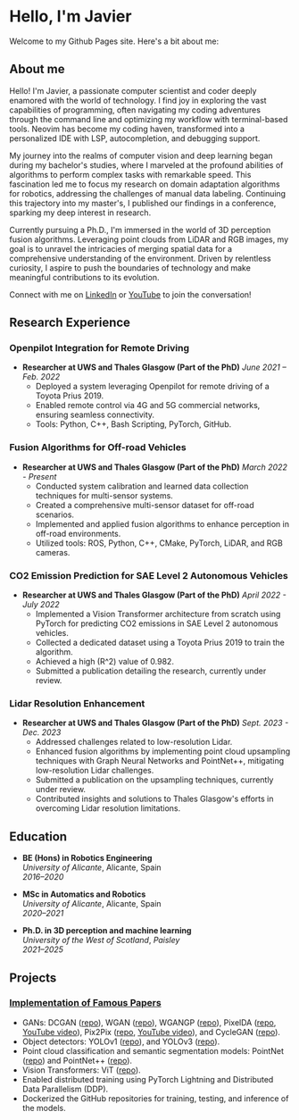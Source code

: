 # Hello, I'm Javier

Welcome to my Github Pages site. Here's a bit about me:

## About me

Hello! I'm Javier, a passionate computer scientist and coder deeply enamored with the world of technology. I find joy in exploring the vast capabilities of programming, often navigating my coding adventures through the command line and optimizing my workflow with terminal-based tools. Neovim has become my coding haven, transformed into a personalized IDE with LSP, autocompletion, and debugging support.

My journey into the realms of computer vision and deep learning began during my bachelor's studies, where I marveled at the profound abilities of algorithms to perform complex tasks with remarkable speed. This fascination led me to focus my research on domain adaptation algorithms for robotics, addressing the challenges of manual data labeling. Continuing this trajectory into my master's, I published our findings in a conference, sparking my deep interest in research.

Currently pursuing a Ph.D., I'm immersed in the world of 3D perception fusion algorithms. Leveraging point clouds from LiDAR and RGB images, my goal is to unravel the intricacies of merging spatial data for a comprehensive understanding of the environment. Driven by relentless curiosity, I aspire to push the boundaries of technology and make meaningful contributions to its evolution.

Connect with me on [LinkedIn](https://www.linkedin.com/in/javier-saez-perez-93228324b/) or [YouTube](https://www.youtube.com/channel/UCkSx88YcYonJApPRn_VuK5Q) to join the conversation!

## Research Experience

### Openpilot Integration for Remote Driving
- **Researcher at UWS and Thales Glasgow (Part of the PhD)**
  *June 2021 – Feb. 2022*
  - Deployed a system leveraging Openpilot for remote driving of a Toyota Prius 2019.
  - Enabled remote control via 4G and 5G commercial networks, ensuring seamless connectivity.
  - Tools: Python, C++, Bash Scripting, PyTorch, GitHub.

### Fusion Algorithms for Off-road Vehicles
- **Researcher at UWS and Thales Glasgow (Part of the PhD)**
  *March 2022 - Present*
  - Conducted system calibration and learned data collection techniques for multi-sensor systems.
  - Created a comprehensive multi-sensor dataset for off-road scenarios.
  - Implemented and applied fusion algorithms to enhance perception in off-road environments.
  - Utilized tools: ROS, Python, C++, CMake, PyTorch, LiDAR, and RGB cameras.

### CO2 Emission Prediction for SAE Level 2 Autonomous Vehicles
- **Researcher at UWS and Thales Glasgow (Part of the PhD)**
  *April 2022 - July 2022*
  - Implemented a Vision Transformer architecture from scratch using PyTorch for predicting CO2 emissions in SAE Level 2 autonomous vehicles.
  - Collected a dedicated dataset using a Toyota Prius 2019 to train the algorithm.
  - Achieved a high \(R^2\) value of 0.982.
  - Submitted a publication detailing the research, currently under review.

### Lidar Resolution Enhancement
- **Researcher at UWS and Thales Glasgow (Part of the PhD)**
  *Sept. 2023 - Dec. 2023*
  - Addressed challenges related to low-resolution Lidar.
  - Enhanced fusion algorithms by implementing point cloud upsampling techniques with Graph Neural Networks and PointNet++, mitigating low-resolution Lidar challenges.
  - Submitted a publication on the upsampling techniques, currently under review.
  - Contributed insights and solutions to Thales Glasgow's efforts in overcoming Lidar resolution limitations.

## Education

- **BE (Hons) in Robotics Engineering**  
  *University of Alicante*, Alicante, Spain  
  *2016–2020*

- **MSc in Automatics and Robotics**  
  *University of Alicante*, Alicante, Spain  
  *2020–2021*

- **Ph.D. in 3D perception and machine learning**  
  *University of the West of Scotland*, *Paisley*  
  *2021–2025*

## Projects

### [Implementation of Famous Papers](https://github.com/j-saez/Pytorch-implementations)
- GANs: DCGAN ([repo](https://github.com/j-saez/dc_gan)), WGAN ([repo](https://github.com/j-saez/WGAN)), WGANGP ([repo](https://github.com/j-saez/WGAN_GP)), PixelDA ([repo](https://github.com/j-saez/PixelDA), [YouTube video](https://www.youtube.com/watch?v=PqOTBlbOxu8)), Pix2Pix ([repo](https://github.com/j-saez/pix2pix), [YouTube video](https://www.youtube.com/watch?v=gB1oNYpB2hk)), and CycleGAN ([repo](https://github.com/j-saez/cycle_gan)).
- Object detectors: YOLOv1 ([repo](https://github.com/j-saez/YOLOV1)), and YOLOv3 ([repo](https://github.com/j-saez/YOLOV3)).
- Point cloud classification and semantic segmentation models: PointNet ([repo](https://github.com/j-saez/pointnet)) and PointNet++ ([repo](https://github.com/j-saez/pointnet-plus-plus)).
- Vision Transformers: ViT ([repo](https://github.com/j-saez/vit)).
- Enabled distributed training using PyTorch Lightning and Distributed Data Parallelism (DDP).
- Dockerized the GitHub repositories for training, testing, and inference of the models.


